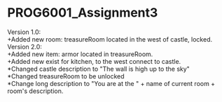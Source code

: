 # PROG6001_Assignment3
Version 1.0: <br />
  +Added new room: treasureRoom located in the west of castle, locked.<br />
Version 2.0:<br />
  +Added new item: armor located in treasureRoom.<br />
  +Added new exist for kitchen, to the west connect to castle.<br />
  *Changed castle description to "The wall is high up to the sky"<br />
  *Changed treasureRoom to be unlocked<br />
  *Change long description to "You are at the " + name of current room + room's description.<br />
